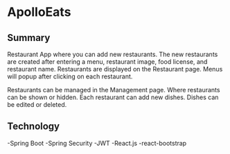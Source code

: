 # ApolloEats
## Summary
Restaurant App where you can add new restaurants. The new restaurants are created after entering a menu, restaurant image, food license, and restaurant name. Restaurants are displayed on the Restaurant page. Menus will popup after clicking on each restaurant. 

Restaurants can be managed in the Management page. Where restaurants can be shown or hidden. Each restaurant can add new dishes. Dishes can be edited or deleted.

## Technology

-Spring Boot
-Spring Security
-JWT
-React.js
-react-bootstrap
